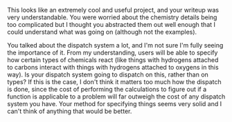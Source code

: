 This looks like an extremely cool and useful project, and your writeup was very
understandable. You were worried about the chemistry details being too
complicated but I thought you abstracted them out well enough that I could
understand what was going on (although not the examples).

You talked about the dispatch system a lot, and I'm not sure I'm fully seeing
the importance of it. From my understanding, users will be able to specify
how certain types of chemicals react (like things with hydrogens attached to
carbons interact with things with hydrogens attached to oxygens in this way). Is
your dispatch system going to dispatch on this, rather than on types? If this is
the case, I don't think it matters too much how the dispatch is done, since the
cost of performing the calculations to figure out if a function is applicable to
a problem will far outweigh the cost of any dispatch system you have. Your
method for specifying things seems very solid and I can't think of anything that
would be better.
